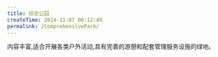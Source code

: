 ```yaml
---
title: 综合公园
createTime: 2024-11-07 00:12:49
permalink: /ComprehensivePark/
---
```


内容丰富,适合开展各类户外活动,具有完善的游憩和配套管理服务设施的绿地。


